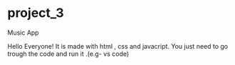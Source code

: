 # project_3
Music App 

Hello Everyone!
It is made with html , css and javacript.
You just need to go trough the code and run it .(e.g- vs code)
